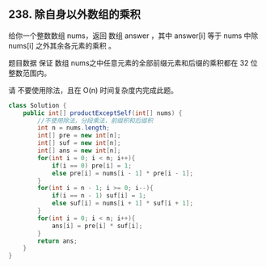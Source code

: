## 238. 除自身以外数组的乘积
给你一个整数数组 nums，返回 数组 answer ，其中 answer[i] 等于 nums 中除 nums[i] 之外其余各元素的乘积 。

题目数据 保证 数组 nums之中任意元素的全部前缀元素和后缀的乘积都在  32 位 整数范围内。

请 不要使用除法，且在 O(n) 时间复杂度内完成此题。

```java
class Solution {
    public int[] productExceptSelf(int[] nums) {
        //不使用除法，分段乘法，前缀积和后缀积
        int n = nums.length;
        int[] pre = new int[n];
        int[] suf = new int[n];
        int[] ans = new int[n];
        for(int i = 0; i < n; i++){
            if(i == 0) pre[i] = 1;
            else pre[i] = nums[i - 1] * pre[i - 1];
        }
        for(int i = n - 1; i >= 0; i--){
            if(i == n - 1) suf[i] = 1;
            else suf[i] = nums[i + 1] * suf[i + 1];
        }
        for(int i = 0; i < n; i++){
            ans[i] = pre[i] * suf[i];
        }
        return ans;
    }
}
```
